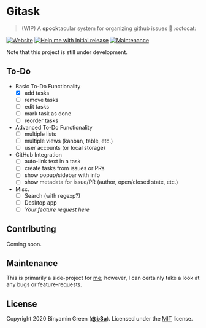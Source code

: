 # Gitask
> (WIP) A **spock**tacular system for organizing github issues :vulcan_salute: :octocat:

[![Website](https://img.shields.io/website?down_message=down&label=gh-pages&logo=github&up_message=online&up_color=blue&url=https%3A%2F%2Fb3u.github.io%2Fgitask&style=flat-square)](https://b3u.github.io/gitask)
[![Help me with Initial release](https://img.shields.io/badge/Help_me_with-Initial_Release-success?style=flat-square)](https://github.com/b3u/gitask/issues?q=is%3Aissue+milestone%3A%22Initial+Release)
[![Maintenance](https://img.shields.io/maintenance/yes/2020?style=flat-square)](#maintenance)

Note that this project is still under development.

## To-Do
- Basic To-Do Functionality
  - [x] add tasks
  - [ ] remove tasks
  - [ ] edit tasks
  - [ ] mark task as done
  - [ ] reorder tasks
- Advanced To-Do Functionality
  - [ ] multiple lists
  - [ ] multiple views (kanban, table, etc.)
  - [ ] user accounts (or local storage)
- GitHub Integration
  - [ ] auto-link text in a task
  - [ ] create tasks from issues or PRs
  - [ ] show popup/sidebar with info
  - [ ] show metadata for issue/PR (author, open/closed state, etc.)
- Misc.
  - [ ] Search (with regexp?)
  - [ ] Desktop app
  - [ ] *Your feature request here*

## Contributing
Coming soon.

## Maintenance
This is primarily a side-project for [me](https://github.com/b3u); however, I can certainly take a look at any bugs or feature-requests.

## License
Copyright 2020 Binyamin Green ([**@b3u**](https://github.com/b3u)). Licensed under the [MIT](https://github.com/b3u/gitask/blob/master/LICENSE) license.
